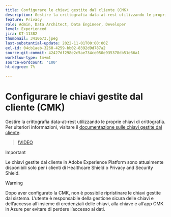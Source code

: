 ```yaml
---
title: Configurare le chiavi gestite dal cliente (CMK)
description: Gestire la crittografia data-at-rest utilizzando le proprie chiavi di crittografia.
feature: Privacy
role: Admin, Data Architect, Data Engineer, Developer
level: Experienced
jira: KT-11382
thumbnail: 3410673.jpeg
last-substantial-update: 2022-11-01T00:00:00Z
exl-id: 04cb1aeb-3260-4259-bb02-8392d9d787a2
source-git-commit: 42427df298e2c5ae734ce050e935378db51e66a1
workflow-type: tm+mt
source-wordcount: '100'
ht-degree: 7%

---
```


# Configurare le chiavi gestite dal cliente (CMK)

Gestire la crittografia data-at-rest utilizzando le proprie chiavi di crittografia. Per ulteriori informazioni, visitare il [documentazione sulle chiavi gestite dal cliente](https://experienceleague.adobe.com/docs/experience-platform/landing/governance-privacy-security/customer-managed-keys.html?lang=it).

>[!VIDEO](https://video.tv.adobe.com/v/3410673/?quality=12&learn=on)

>[!IMPORTANT]
>
> Le chiavi gestite dal cliente in Adobe Experience Platform sono attualmente disponibili solo per i clienti di Healthcare Shield o Privacy and Security Shield.

>[!WARNING]
>
>Dopo aver configurato la CMK, non è possibile ripristinare le chiavi gestite dal sistema. L’utente è responsabile della gestione sicura delle chiavi e dell’accesso all’insieme di credenziali delle chiavi, alla chiave e all’app CMK in Azure per evitare di perdere l’accesso ai dati.
